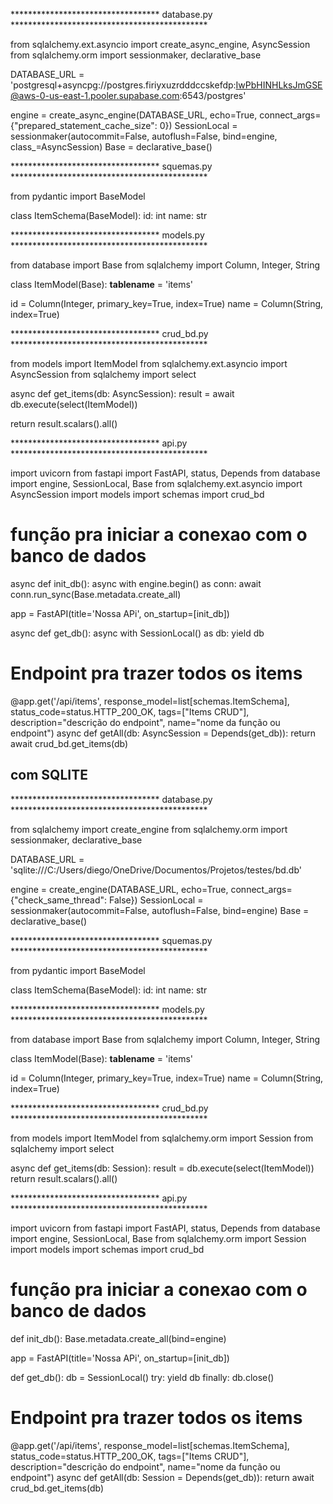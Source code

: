 ********************************** database.py *********************************************

from sqlalchemy.ext.asyncio import create_async_engine, AsyncSession
from sqlalchemy.orm import sessionmaker, declarative_base

DATABASE_URL = 'postgresql+asyncpg://postgres.firiyxuzrdddccskefdp:IwPbHINHLksJmGSE@aws-0-us-east-1.pooler.supabase.com:6543/postgres'

engine = create_async_engine(DATABASE_URL, echo=True, connect_args={"prepared_statement_cache_size": 0})
SessionLocal = sessionmaker(autocommit=False, autoflush=False, bind=engine, class_=AsyncSession)
Base = declarative_base()

********************************** squemas.py *********************************************


from pydantic import BaseModel

class ItemSchema(BaseModel):
  id: int
  name: str

********************************** models.py *********************************************


from database import Base
from sqlalchemy import Column, Integer, String

class ItemModel(Base):
  __tablename__ = 'items'

  id = Column(Integer, primary_key=True, index=True)
  name = Column(String, index=True)

********************************** crud_bd.py *********************************************

from models import ItemModel
from sqlalchemy.ext.asyncio import AsyncSession
from sqlalchemy import select

async def get_items(db: AsyncSession):
  result = await db.execute(select(ItemModel))

  return result.scalars().all()

********************************** api.py *********************************************


import uvicorn
from fastapi import FastAPI, status, Depends
from database import engine, SessionLocal, Base
from sqlalchemy.ext.asyncio import AsyncSession
import models
import schemas
import crud_bd

# função pra iniciar a conexao com o banco de dados
async def init_db():
  async with engine.begin() as conn:
    await conn.run_sync(Base.metadata.create_all)


app = FastAPI(title='Nossa APi', on_startup=[init_db])

async def get_db():
  async with SessionLocal() as db:
    yield db

# Endpoint pra trazer todos os items
@app.get('/api/items', response_model=list[schemas.ItemSchema], status_code=status.HTTP_200_OK, tags=["Items CRUD"], description="descrição do endpoint", name="nome da função ou endpoint")
async def getAll(db: AsyncSession = Depends(get_db)):
    return await crud_bd.get_items(db)




## com SQLITE



********************************** database.py *********************************************

from sqlalchemy import create_engine
from sqlalchemy.orm import sessionmaker, declarative_base

DATABASE_URL = 'sqlite:///C:/Users/diego/OneDrive/Documentos/Projetos/testes/bd.db'

engine = create_engine(DATABASE_URL, echo=True, connect_args={"check_same_thread": False})
SessionLocal = sessionmaker(autocommit=False, autoflush=False, bind=engine)
Base = declarative_base()


********************************** squemas.py *********************************************


from pydantic import BaseModel

class ItemSchema(BaseModel):
  id: int
  name: str

********************************** models.py *********************************************


from database import Base
from sqlalchemy import Column, Integer, String

class ItemModel(Base):
  __tablename__ = 'items'

  id = Column(Integer, primary_key=True, index=True)
  name = Column(String, index=True)


********************************** crud_bd.py *********************************************

from models import ItemModel
from sqlalchemy.orm import Session
from sqlalchemy import select

async def get_items(db: Session):
  result = db.execute(select(ItemModel))
  return result.scalars().all()

********************************** api.py *********************************************


import uvicorn
from fastapi import FastAPI, status, Depends
from database import engine, SessionLocal, Base
from sqlalchemy.orm import Session
import models
import schemas
import crud_bd

# função pra iniciar a conexao com o banco de dados
def init_db():
    Base.metadata.create_all(bind=engine)

app = FastAPI(title='Nossa APi', on_startup=[init_db])

def get_db():
    db = SessionLocal()
    try:
        yield db
    finally:
        db.close()

# Endpoint pra trazer todos os items
@app.get('/api/items', response_model=list[schemas.ItemSchema], status_code=status.HTTP_200_OK, tags=["Items CRUD"], description="descrição do endpoint", name="nome da função ou endpoint")
async def getAll(db: Session = Depends(get_db)):
    return await crud_bd.get_items(db)
